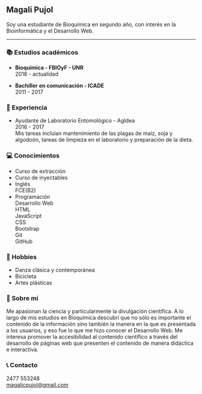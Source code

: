 
## Magali Pujol
Soy una estudiante de Bioquímica en segundo año, con interés en la Bioinformática y el Desarrollo Web.

---

### 📚 Estudios académicos

- **Bioquímica - FBIOyF - UNR**  
 2018 - actualidad

- **Bachiller en comunicación - ICADE**  
 2011 - 2017

### 🧫 Experiencia
- Ayudante de Laboratorio Entomológico - AgIdea  
  2016 - 2017  
  Mis tareas incluían mantenimiento de las plagas de maiz, soja y algodoón, tareas de limpieza en el laboratorio y preparación de la dieta. 

### 💻 Conocimientos
- Curso de extracción
- Curso de inyectables
- Inglés  
  FCE(B2)
- Programación  
  Desarrollo Web  
  HTML  
  JavaScript  
  CSS  
  Bootstrap  
  Git  
  GitHub  

### 🎨 Hobbies
- Danza clásica y contemporánea
- Bicicleta
- Artes plásticas

### 🌿 Sobre mi
Me apasionan la ciencia y particularmente la divulgación científica. A lo largo de mis estudios en Bioquímica descubrí que no sólo es importante el contenido de la información sino también la manera en la que es presentada a los usuarios, y eso fue lo que me hizo conocer el Desarrollo Web. Me interesa promover la accesibilidad al contenido científico a través del desarrollo de páginas web que presenten el contenido de manera didáctica e interactiva. 
  
### 📞 Contacto
2477 553248  
magalicpujol@gmail.com
